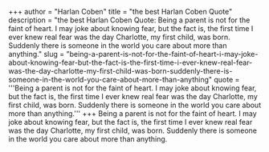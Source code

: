 +++
author = "Harlan Coben"
title = "the best Harlan Coben Quote"
description = "the best Harlan Coben Quote: Being a parent is not for the faint of heart. I may joke about knowing fear, but the fact is, the first time I ever knew real fear was the day Charlotte, my first child, was born. Suddenly there is someone in the world you care about more than anything."
slug = "being-a-parent-is-not-for-the-faint-of-heart-i-may-joke-about-knowing-fear-but-the-fact-is-the-first-time-i-ever-knew-real-fear-was-the-day-charlotte-my-first-child-was-born-suddenly-there-is-someone-in-the-world-you-care-about-more-than-anything"
quote = '''Being a parent is not for the faint of heart. I may joke about knowing fear, but the fact is, the first time I ever knew real fear was the day Charlotte, my first child, was born. Suddenly there is someone in the world you care about more than anything.'''
+++
Being a parent is not for the faint of heart. I may joke about knowing fear, but the fact is, the first time I ever knew real fear was the day Charlotte, my first child, was born. Suddenly there is someone in the world you care about more than anything.
